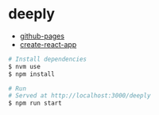 # deeply

- [github-pages](https://ocampco.github.io/deeply/)
- [create-react-app](https://github.com/facebook/create-react-app)

```bash
# Install dependencies
$ nvm use
$ npm install

# Run
# Served at http://localhost:3000/deeply
$ npm run start
```

